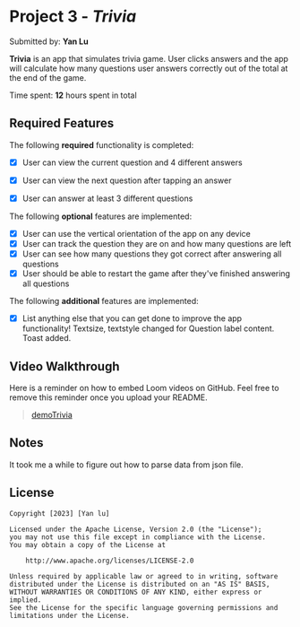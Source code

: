# Project 3 - *Trivia*

Submitted by: **Yan Lu**

**Trivia** is an app that simulates trivia game. User clicks answers and the app will calculate how many questions user answers correctly out of the total at the end of the game.

Time spent: **12** hours spent in total

## Required Features

The following **required** functionality is completed:

- [x] User can view the current question and 4 different answers
- [x] User can view the next question after tapping an answer
- [x] User can answer at least 3 different questions


The following **optional** features are implemented:

- [x] User can use the vertical orientation of the app on any device
- [x] User can track the question they are on and how many questions are left
- [x] User can see how many questions they got correct after answering all questions
- [x] User should be able to restart the game after they've finished answering all questions

The following **additional** features are implemented:

- [x] List anything else that you can get done to improve the app functionality!
      Textsize, textstyle changed for Question label content. Toast added.

## Video Walkthrough

Here is a reminder on how to embed Loom videos on GitHub. Feel free to remove this reminder once you upload your README. 
<blockquote class="imgur-embed-pub" lang="en" data-id="a/rdM01eh"  ><a href="//imgur.com/a/rdM01eh">demoTrivia</a></blockquote><script async src="//s.imgur.com/min/embed.js" charset="utf-8"></script>


## Notes

It took me a while to figure out how to parse data from json file.

## License

    Copyright [2023] [Yan lu]

    Licensed under the Apache License, Version 2.0 (the "License");
    you may not use this file except in compliance with the License.
    You may obtain a copy of the License at

        http://www.apache.org/licenses/LICENSE-2.0

    Unless required by applicable law or agreed to in writing, software
    distributed under the License is distributed on an "AS IS" BASIS,
    WITHOUT WARRANTIES OR CONDITIONS OF ANY KIND, either express or implied.
    See the License for the specific language governing permissions and
    limitations under the License.

